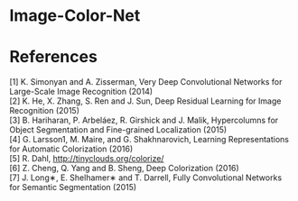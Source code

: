 # Image-Color-Net



# References
[1] K. Simonyan and A. Zisserman, Very Deep Convolutional Networks for Large-Scale Image Recognition (2014)   
[2] K. He, X. Zhang, S. Ren and J. Sun, Deep Residual Learning for Image Recognition (2015)   
[3] B. Hariharan, P. Arbeláez, R. Girshick and J. Malik, Hypercolumns for Object Segmentation and Fine-grained Localization (2015)   
[4] G. Larsson1, M. Maire, and G. Shakhnarovich, Learning Representations for Automatic Colorization (2016)   
[5] R. Dahl, http://tinyclouds.org/colorize/   
[6] Z. Cheng, Q. Yang and B. Sheng, Deep Colorization (2016)   
[7] J. Long∗, E. Shelhamer∗ and T. Darrell, Fully Convolutional Networks for Semantic Segmentation (2015)
